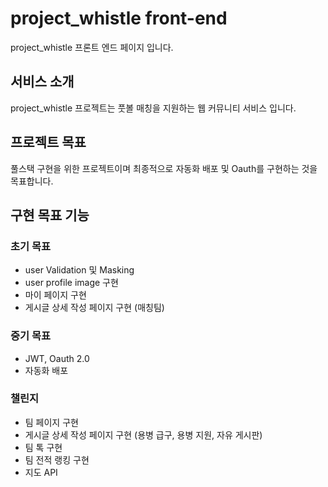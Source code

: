 # project_whistle front-end 


project_whistle 프론트 엔드 페이지 입니다.

## 서비스 소개
project_whistle 프로젝트는 풋볼 매칭을 지원하는 웹 커뮤니티 서비스 입니다.


## 프로젝트 목표

풀스택 구현을 위한 프로젝트이며 최종적으로 자동화 배포 및 Oauth를 구현하는 것을 목표합니다.


## 구현 목표 기능 


### 초기 목표
- user Validation 및 Masking 
- user profile image 구현
- 마이 페이지 구현
- 게시글 상세 작성 페이지 구현 (매칭팀)

### 중기 목표
- JWT, Oauth 2.0
- 자동화 배포


### 챌린지
- 팀 페이지 구현
- 게시글 상세 작성 페이지 구현 (용병 급구, 용병 지원, 자유 게시판)
- 팀 톡 구현
- 팀 전적 랭킹 구현
- 지도 API

